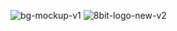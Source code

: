 ![bg-mockup-v1](https://github.com/user-attachments/assets/fc35d9ce-86a2-46fd-86b9-ce983b1ce4ec)
![8bit-logo-new-v2](https://github.com/user-attachments/assets/96378841-f094-47a2-a102-9a941c8557cc)
